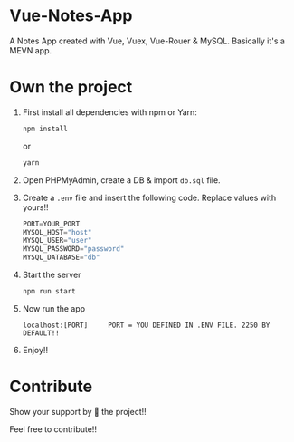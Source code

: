 # Vue-Notes-App

A Notes App created with Vue, Vuex, Vue-Rouer & MySQL. Basically it's a MEVN app.

# Own the project
1. First install all dependencies with npm or Yarn:
    ```javascript
    npm install
    ```
    or
    ```javascript
    yarn
    ```

2. Open PHPMyAdmin, create a DB & import `db.sql` file.
3. Create a `.env` file and insert the following code. Replace values with yours!!

    ```javascript
    PORT=YOUR_PORT
    MYSQL_HOST="host"
    MYSQL_USER="user"
    MYSQL_PASSWORD="password"
    MYSQL_DATABASE="db"
    ```

4. Start the server
    ```javascript
    npm run start
    ```

5. Now run the app
    ```javacript
    localhost:[PORT]     PORT = YOU DEFINED IN .ENV FILE. 2250 BY DEFAULT!!
    ```

6. Enjoy!!

# Contribute
Show your support by 🌟 the project!!

Feel free to contribute!!

